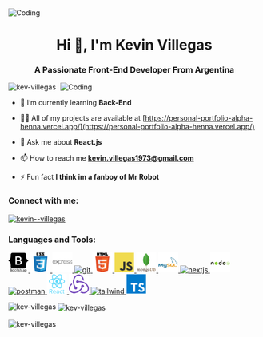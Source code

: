 <img align="center" width="1000" height="325" alt="Coding" src="https://media2.giphy.com/media/l4EpkVLqUj8BI7OV2/giphy.gif?cid=ecf05e47lvfhzjea63v8rcedkc15w5v7ykztq8xxmhzhiusy&ep=v1_gifs_search&rid=giphy.gif&ct=g"/>
<h1 align="center">Hi 👋, I'm Kevin Villegas</h1>
<h3 align="center">A Passionate Front-End Developer From Argentina</h3>
<img align="right" alt="Coding" width="400" src="https://media0.giphy.com/media/v1.Y2lkPTc5MGI3NjExcmMxMWh6ajcyOGJkYTZheWFrZTdkbTA0NTNtcTJiNzh6YXp6c2pmdyZlcD12MV9pbnRlcm5hbF9naWZfYnlfaWQmY3Q9Zw/dLolp8dtrYCJi/giphy.gif"/>

<p align="left"> <img src="https://komarev.com/ghpvc/?username=kev-villegas&label=Profile%20views&color=0e75b6&style=flat" alt="kev-villegas" /> </p>

- 🌱 I’m currently learning **Back-End**

- 👨‍💻 All of my projects are available at [https://personal-portfolio-alpha-henna.vercel.app/](https://personal-portfolio-alpha-henna.vercel.app/)

- 💬 Ask me about **React.js**

- 📫 How to reach me **kevin.villegas1973@gmail.com**

- ⚡ Fun fact **I think im a fanboy of Mr Robot**

<h3 align="left">Connect with me:</h3>
<p align="left">
<a href="https://linkedin.com/in/kevin--villegas" target="blank"><img align="center" src="https://raw.githubusercontent.com/rahuldkjain/github-profile-readme-generator/master/src/images/icons/Social/linked-in-alt.svg" alt="kevin--villegas" height="30" width="40" /></a>
</p>

<h3 align="left">Languages and Tools:</h3>
<p align="left"> <a href="https://getbootstrap.com" target="_blank" rel="noreferrer"> <img src="https://raw.githubusercontent.com/devicons/devicon/master/icons/bootstrap/bootstrap-plain-wordmark.svg" alt="bootstrap" width="40" height="40"/> </a> <a href="https://www.w3schools.com/css/" target="_blank" rel="noreferrer"> <img src="https://raw.githubusercontent.com/devicons/devicon/master/icons/css3/css3-original-wordmark.svg" alt="css3" width="40" height="40"/> </a> <a href="https://expressjs.com" target="_blank" rel="noreferrer"> <img src="https://raw.githubusercontent.com/devicons/devicon/master/icons/express/express-original-wordmark.svg" alt="express" width="40" height="40"/> </a> <a href="https://git-scm.com/" target="_blank" rel="noreferrer"> <img src="https://www.vectorlogo.zone/logos/git-scm/git-scm-icon.svg" alt="git" width="40" height="40"/> </a> <a href="https://www.w3.org/html/" target="_blank" rel="noreferrer"> <img src="https://raw.githubusercontent.com/devicons/devicon/master/icons/html5/html5-original-wordmark.svg" alt="html5" width="40" height="40"/> </a> <a href="https://developer.mozilla.org/en-US/docs/Web/JavaScript" target="_blank" rel="noreferrer"> <img src="https://raw.githubusercontent.com/devicons/devicon/master/icons/javascript/javascript-original.svg" alt="javascript" width="40" height="40"/> </a> <a href="https://www.mongodb.com/" target="_blank" rel="noreferrer"> <img src="https://raw.githubusercontent.com/devicons/devicon/master/icons/mongodb/mongodb-original-wordmark.svg" alt="mongodb" width="40" height="40"/> </a> <a href="https://www.mysql.com/" target="_blank" rel="noreferrer"> <img src="https://raw.githubusercontent.com/devicons/devicon/master/icons/mysql/mysql-original-wordmark.svg" alt="mysql" width="40" height="40"/> </a> <a href="https://nextjs.org/" target="_blank" rel="noreferrer"> <img src="https://cdn.worldvectorlogo.com/logos/nextjs-2.svg" alt="nextjs" width="40" height="40"/> </a> <a href="https://nodejs.org" target="_blank" rel="noreferrer"> <img src="https://raw.githubusercontent.com/devicons/devicon/master/icons/nodejs/nodejs-original-wordmark.svg" alt="nodejs" width="40" height="40"/> </a> <a href="https://postman.com" target="_blank" rel="noreferrer"> <img src="https://www.vectorlogo.zone/logos/getpostman/getpostman-icon.svg" alt="postman" width="40" height="40"/> </a> <a href="https://reactjs.org/" target="_blank" rel="noreferrer"> <img src="https://raw.githubusercontent.com/devicons/devicon/master/icons/react/react-original-wordmark.svg" alt="react" width="40" height="40"/> </a> <a href="https://redux.js.org" target="_blank" rel="noreferrer"> <img src="https://raw.githubusercontent.com/devicons/devicon/master/icons/redux/redux-original.svg" alt="redux" width="40" height="40"/> </a> <a href="https://tailwindcss.com/" target="_blank" rel="noreferrer"> <img src="https://www.vectorlogo.zone/logos/tailwindcss/tailwindcss-icon.svg" alt="tailwind" width="40" height="40"/> </a> <a href="https://www.typescriptlang.org/" target="_blank" rel="noreferrer"> <img src="https://raw.githubusercontent.com/devicons/devicon/master/icons/typescript/typescript-original.svg" alt="typescript" width="40" height="40"/> </a> </p>

<p><img align="left" src="https://github-readme-stats.vercel.app/api/top-langs?username=kev-villegas&show_icons=true&locale=en&layout=compact" alt="kev-villegas" /></p>

<p>&nbsp;<img align="center" src="https://github-readme-stats.vercel.app/api?username=kev-villegas&show_icons=true&locale=en" alt="kev-villegas" /></p>

<p><img align="center" src="https://github-readme-streak-stats.herokuapp.com/?user=kev-villegas&" alt="kev-villegas" /></p>
